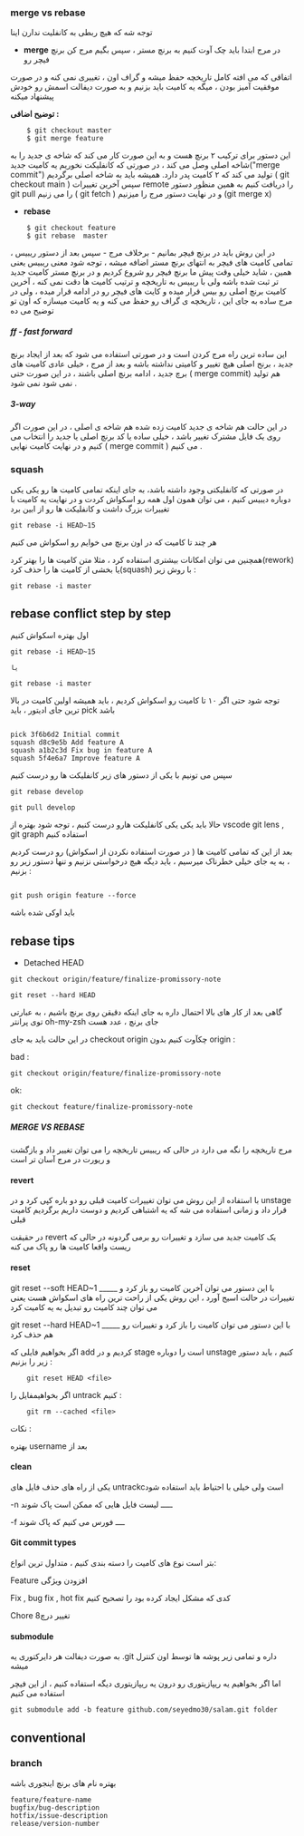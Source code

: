 ### merge vs rebase
توجه شه که هیچ ربطی به کانفلیت ندارن اینا

+ **merge** 
در مرج ابتدا باید چک آوت کنیم به برنچ مستر ، سپس بگیم مرج کن برنچ فیچر رو

اتفاقی که می افته کامل تاریخچه حفظ میشه و گراف اون ، تغییری نمی کنه و در صورت موفقیت آمیز بودن ، میگه یه کامیت باید بزنیم و به صورت دیفالت اسمش رو خودش پیشنهاد میکنه

**توضیح اضافی :**

```
    $ git checkout master
    $ git merge feature  
```
این دستور برای ترکیب ۲ برنچ هست و به این صورت کار می کند که شاخه ی جدید را به شاخه اصلی وصل می کند ، در صورتی که کانفلیکت نخوریم یه کامیت جدید("merge commit") تولید می کند که ۲ کامیت پدر دارد.
همیشه باید به شاخه اصلی برگردیم ( git checkout main ) سپس آخرین تغییرات remote را دریافت کنیم به همین منظور دستور git pull را می زنیم ( git fetch ) و در نهایت دستور مرج را میزنیم (git merge x)


+ **rebase** 

```
    $ git checkout feature
    $ git rebase  master
```
در این روش باید در برنچ فیچر بمانیم - برخلاف مرج - سپس بعد از دستور ریبیس ، تمامی کامیت های فیچر به انتهای برنچ مستر اضافه میشه ، توجه شود معنی ریبیس یعنی همین  ، شاید خیلی وقت پیش ما برنچ فیچر رو شروع کردیم و در برنچ مستر کامیت جدید تر ثبت شده باشه ولی با ریبیس به تاریخچه و ترتیب کامیت ها دقت نمی کنه ، آخرین کامیت برنچ اصلی رو بیس قرار میده و کایت های فیچر رو در ادامه قرار میده ، ولی در مرج ساده به جای این ، تاریخچه ی گراف رو حفظ می کنه و یه کامیت میسازه که اون تو توضیح می ده 


##### ff - fast forward
این ساده ترین راه مرج کردن است و در صورتی استفاده می شود که بعد از ایجاد برنچ جدید ، برنج اصلی هیچ تغییر و کامیتی نداشته باشه و بعد از مرج ، خیلی عادی کامیت های برچ جدید ، ادامه برنچ اصلی باشند ، در این صورت حتی ( merge commit) هم تولید نمی شود نمی شود .
##### 3-way
در این حالت هم شاخه ی جدید کامیت زده شده هم شاخه ی اصلی ، در این صورت اگر روی یک فایل مشترک تغییر باشد ، خیلی ساده یا کد برنچ اصلی یا جدید را انتخاب می کنیم و در نهایت کامیت نهایی ( merge commit ) می کنیم .

### squash

در صورتی که کانفلیکتی وجود داشته باشد، به جای اینکه تمامی کامیت ها رو یکی یکی دوباره دیبیس کنیم ، می توان همون اول همه رو اسکواش کردت و در نهایت یه کامیت با تغییرات بزرگ داشت و کانفلیکت ها رو از ابین برد

```
git rebase -i HEAD~15
```
هر چند تا کامیت که در اون برنچ می خوایم رو اسکواش می کنیم


همچنین می توان امکانات بیشتری استفاده کرد ، مثلا متن کامیت ها را بهتر کرد(rework) یا بخشی از کامیت ها را حذف کرد(squash) با روش زیر : 
    
    git rebase -i master

## rebase conflict step by step 

اول بهتره اسکواش کنیم

```
git rebase -i HEAD~15

یا

git rebase -i master

```

توجه شود حتی اگر ۱۰ تا کامیت رو اسکواش کردیم ، باید همیشه اولین کامیت در بالا ترین جای ادیتور ، باید pick  باشد

```

pick 3f6b6d2 Initial commit
squash d8c9e5b Add feature A
squash a1b2c3d Fix bug in feature A
squash 5f4e6a7 Improve feature A

```

سپس می تونیم با یکی از دستور های زیر کانفلیکت ها رو درست کنیم

```
git rebase develop

git pull develop

```

حالا باید یکی یکی کانفلیکت هارو درست کنیم ، توجه شود بهتره از vscode git lens , git graph استفاده کنیم

بعد از این که تمامی کامیت ها  ( در صورت استفاده نکردن از اسکواش) رو درست کردیم ، به یه جای خیلی خطرناک میرسیم ، باید دیگه هیچ درخواستی نزنیم و تنها دستور زیر رو بزنیم :

```

git push origin feature --force

```
باید اوکی شده باشه

## rebase tips

+ Detached HEAD

```
git checkout origin/feature/finalize-promissory-note

git reset --hard HEAD

```

گاهی بعد از کار های بالا احتمال داره به جای اینکه دقیقن روی برنچ باشیم ، به عبارتی توی پرانتر oh-my-zsh جای برنچ ، عدد هست 

در این حالت باید به جای checkout origin  چکآوت کنیم بدون origin :

bad :
```
git checkout origin/feature/finalize-promissory-note
```
ok:

```
git checkout feature/finalize-promissory-note
```

##### MERGE VS REBASE
مرج تاریخچه را نگه می دارد در حالی که ریبیس تاریخچه را می توان تغییر داد  و بازگشت و ریورت در مرج آسان تر است 
#### revert
با استفاده از این روش می توان تغییرات کامیت قبلی رو دو باره کپی کرد و در unstage قرار داد و زمانی استفاده می شه که یه اشتباهی کردیم و دوست داریم برگردیم کامیت قبلی

در حقیقت revert یک کامیت جدید می سازد و تغییرات رو برمی گردونه در حالی که ریست واقعا کامیت ها رو پاک می کنه


#### reset
git reset --soft HEAD~1          _____   با این دستور می توان آخرین کامیت رو باز کرد و تغییرات در حالت اسیج آورد ، این روش یکی از راحت ترین راه های اسکواش هست یعنی می توان چند کامیت رو تبدیل به یه کامیت کرد

git reset --hard HEAD~1          _____  با این دستور می توان کامیت را باز کرد و تغییرات رو هم حذف کرد

اگر بخواهیم فایلی که add کردیم و در stage است را دوباره unstage کنیم ، باید دستور زیر را بزنیم : 

        git reset HEAD <file>
اگر بخواهیمفایل را untrack کنیم :

        git rm --cached <file>


نکات :

بهتره username  بعد از
    
#### clean 
یکی از راه های حذف فایل های untrackcاست ولی خیلی با احتیاط باید استفاده شود 

-n ـــــ لیست فایل هایی که ممکن است پاک شوند

-f ــــ فورس می کنیم که پاک شوند


####  Git commit types
بتر است نوع های کامیت را دسته بندی کنیم ، متداول ترین انواع:

Feature افزودن ویژگی 

Fix , bug fix , hot fix کدی که مشکل ایجاد کرده بود را تصحیح کنیم

Chore تغییر درچ8



#### submodule

به صورت دیفالت هر دایرکتوری یه .git  داره و تمامی زیر پوشه ها توسط اون کنترل میشه 

اما اگر بخواهیم یه ریپازیتوری رو درون یه ریپازیتوری دیگه استفاده کنیم ، از این فیچر استفاده می کنیم

```
git submodule add -b feature github.com/seyedmo30/salam.git folder
```

## conventional

### branch
بهتره نام های برنچ اینجوری باشه
```
feature/feature-name
bugfix/bug-description
hotfix/issue-description
release/version-number
```